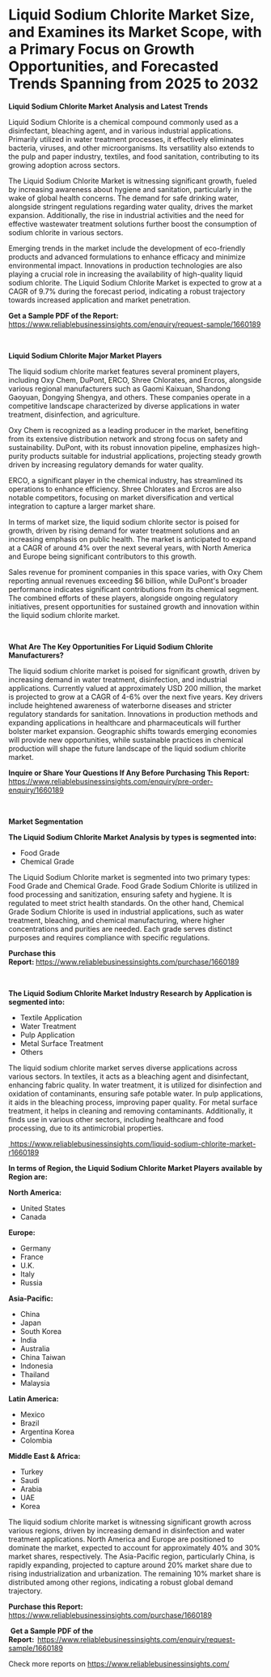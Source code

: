 <p><h1>Liquid Sodium Chlorite Market Size, and Examines its Market Scope, with a Primary Focus on Growth Opportunities, and Forecasted Trends Spanning from 2025 to 2032</h1></p><p><strong>Liquid Sodium Chlorite Market Analysis and Latest Trends</strong></p>
<p><p>Liquid Sodium Chlorite is a chemical compound commonly used as a disinfectant, bleaching agent, and in various industrial applications. Primarily utilized in water treatment processes, it effectively eliminates bacteria, viruses, and other microorganisms. Its versatility also extends to the pulp and paper industry, textiles, and food sanitation, contributing to its growing adoption across sectors.</p><p>The Liquid Sodium Chlorite Market is witnessing significant growth, fueled by increasing awareness about hygiene and sanitation, particularly in the wake of global health concerns. The demand for safe drinking water, alongside stringent regulations regarding water quality, drives the market expansion. Additionally, the rise in industrial activities and the need for effective wastewater treatment solutions further boost the consumption of sodium chlorite in various sectors.</p><p>Emerging trends in the market include the development of eco-friendly products and advanced formulations to enhance efficacy and minimize environmental impact. Innovations in production technologies are also playing a crucial role in increasing the availability of high-quality liquid sodium chlorite. The Liquid Sodium Chlorite Market is expected to grow at a CAGR of 9.7% during the forecast period, indicating a robust trajectory towards increased application and market penetration.</p></p>
<p><strong>Get a Sample PDF of the Report:&nbsp;</strong> <a href="https://www.reliablebusinessinsights.com/enquiry/request-sample/1660189?utm_campaign=2760&utm_medium=2&utm_source=Github&utm_content=ia&utm_term=01042025&utm_id=liquid-sodium-chlorite">https://www.reliablebusinessinsights.com/enquiry/request-sample/1660189</a></p>
<p>&nbsp;</p>
<p><strong>Liquid Sodium Chlorite Major Market Players</strong></p>
<p><p>The liquid sodium chlorite market features several prominent players, including Oxy Chem, DuPont, ERCO, Shree Chlorates, and Ercros, alongside various regional manufacturers such as Gaomi Kaixuan, Shandong Gaoyuan, Dongying Shengya, and others. These companies operate in a competitive landscape characterized by diverse applications in water treatment, disinfection, and agriculture.</p><p>Oxy Chem is recognized as a leading producer in the market, benefiting from its extensive distribution network and strong focus on safety and sustainability. DuPont, with its robust innovation pipeline, emphasizes high-purity products suitable for industrial applications, projecting steady growth driven by increasing regulatory demands for water quality.</p><p>ERCO, a significant player in the chemical industry, has streamlined its operations to enhance efficiency. Shree Chlorates and Ercros are also notable competitors, focusing on market diversification and vertical integration to capture a larger market share.</p><p>In terms of market size, the liquid sodium chlorite sector is poised for growth, driven by rising demand for water treatment solutions and an increasing emphasis on public health. The market is anticipated to expand at a CAGR of around 4% over the next several years, with North America and Europe being significant contributors to this growth.</p><p>Sales revenue for prominent companies in this space varies, with Oxy Chem reporting annual revenues exceeding $6 billion, while DuPont's broader performance indicates significant contributions from its chemical segment. The combined efforts of these players, alongside ongoing regulatory initiatives, present opportunities for sustained growth and innovation within the liquid sodium chlorite market.</p></p>
<p>&nbsp;</p>
<p><strong>What Are The Key Opportunities For Liquid Sodium Chlorite Manufacturers?</strong></p>
<p><p>The liquid sodium chlorite market is poised for significant growth, driven by increasing demand in water treatment, disinfection, and industrial applications. Currently valued at approximately USD 200 million, the market is projected to grow at a CAGR of 4-6% over the next five years. Key drivers include heightened awareness of waterborne diseases and stricter regulatory standards for sanitation. Innovations in production methods and expanding applications in healthcare and pharmaceuticals will further bolster market expansion. Geographic shifts towards emerging economies will provide new opportunities, while sustainable practices in chemical production will shape the future landscape of the liquid sodium chlorite market.</p></p>
<p><strong>Inquire or Share Your Questions If Any Before Purchasing This Report:</strong> <a href="https://www.reliablebusinessinsights.com/enquiry/pre-order-enquiry/1660189?utm_campaign=2760&utm_medium=2&utm_source=Github&utm_content=ia&utm_term=01042025&utm_id=liquid-sodium-chlorite">https://www.reliablebusinessinsights.com/enquiry/pre-order-enquiry/1660189</a></p>
<p>&nbsp;</p>
<p><strong>Market Segmentation</strong></p>
<p><strong>The Liquid Sodium Chlorite Market Analysis by types is segmented into:</strong></p>
<p><ul><li>Food Grade</li><li>Chemical Grade</li></ul></p>
<p><p>The Liquid Sodium Chlorite market is segmented into two primary types: Food Grade and Chemical Grade. Food Grade Sodium Chlorite is utilized in food processing and sanitization, ensuring safety and hygiene. It is regulated to meet strict health standards. On the other hand, Chemical Grade Sodium Chlorite is used in industrial applications, such as water treatment, bleaching, and chemical manufacturing, where higher concentrations and purities are needed. Each grade serves distinct purposes and requires compliance with specific regulations.</p></p>
<p><strong>Purchase this Report:&nbsp;</strong><a href="https://www.reliablebusinessinsights.com/purchase/1660189?utm_campaign=2760&utm_medium=2&utm_source=Github&utm_content=ia&utm_term=01042025&utm_id=liquid-sodium-chlorite">https://www.reliablebusinessinsights.com/purchase/1660189</a></p>
<p>&nbsp;</p>
<p><strong>The Liquid Sodium Chlorite Market Industry Research by Application is segmented into:</strong></p>
<p><ul><li>Textile Application</li><li>Water Treatment</li><li>Pulp Application</li><li>Metal Surface Treatment</li><li>Others</li></ul></p>
<p><p>The liquid sodium chlorite market serves diverse applications across various sectors. In textiles, it acts as a bleaching agent and disinfectant, enhancing fabric quality. In water treatment, it is utilized for disinfection and oxidation of contaminants, ensuring safe potable water. In pulp applications, it aids in the bleaching process, improving paper quality. For metal surface treatment, it helps in cleaning and removing contaminants. Additionally, it finds use in various other sectors, including healthcare and food processing, due to its antimicrobial properties.</p></p>
<p><a href="https://www.reliablebusinessinsights.com/liquid-sodium-chlorite-market-r1660189?utm_campaign=2760&utm_medium=2&utm_source=Github&utm_content=ia&utm_term=01042025&utm_id=liquid-sodium-chlorite">&nbsp;https://www.reliablebusinessinsights.com/liquid-sodium-chlorite-market-r1660189</a></p>
<p><strong>In terms of Region, the Liquid Sodium Chlorite Market Players available by Region are:</strong></p>
<p>
    <p> <strong> North America: </strong>
        <ul>
            <li>United States</li>
            <li>Canada</li>
        </ul>
        </p> 
    <p> <strong> Europe: </strong>
        <ul>
            <li>Germany</li>
            <li>France</li>
            <li>U.K.</li>
            <li>Italy</li>
            <li>Russia</li>
        </ul>
        </p> 
    <p> <strong> Asia-Pacific: </strong>
        <ul>
            <li>China</li>
            <li>Japan</li>
            <li>South Korea</li>
            <li>India</li>
            <li>Australia</li>
            <li>China Taiwan</li>
            <li>Indonesia</li>
            <li>Thailand</li>
            <li>Malaysia</li>
        </ul>
        </p> 
    <p> <strong> Latin America: </strong>
        <ul>
            <li>Mexico</li>
            <li>Brazil</li>
            <li>Argentina Korea</li>
            <li>Colombia</li>
        </ul>
        </p> 
    <p> <strong> Middle East & Africa: </strong>
        <ul>
            <li>Turkey</li>
            <li>Saudi</li>
            <li>Arabia</li>
            <li>UAE</li>
            <li>Korea</li>
        </ul>
    </p>
    </p>
<p><p>The liquid sodium chlorite market is witnessing significant growth across various regions, driven by increasing demand in disinfection and water treatment applications. North America and Europe are positioned to dominate the market, expected to account for approximately 40% and 30% market shares, respectively. The Asia-Pacific region, particularly China, is rapidly expanding, projected to capture around 20% market share due to rising industrialization and urbanization. The remaining 10% market share is distributed among other regions, indicating a robust global demand trajectory.</p></p>
<p><strong>Purchase this Report: </strong><a href="https://www.reliablebusinessinsights.com/purchase/1660189?utm_campaign=2760&utm_medium=2&utm_source=Github&utm_content=ia&utm_term=01042025&utm_id=liquid-sodium-chlorite">https://www.reliablebusinessinsights.com/purchase/1660189</a></p>
<p>&nbsp;<strong>Get a Sample PDF of the Report:&nbsp;&nbsp;</strong><a href="https://www.reliablebusinessinsights.com/enquiry/request-sample/1660189?utm_campaign=2760&utm_medium=2&utm_source=Github&utm_content=ia&utm_term=01042025&utm_id=liquid-sodium-chlorite">https://www.reliablebusinessinsights.com/enquiry/request-sample/1660189</a></p>
<p><strong></strong></p>
<p>Check more reports on <a href="https://www.reliablebusinessinsights.com/?utm_campaign=2760&utm_medium=2&utm_source=Github&utm_content=ia&utm_term=01042025&utm_id=liquid-sodium-chlorite">https://www.reliablebusinessinsights.com/</a></p>